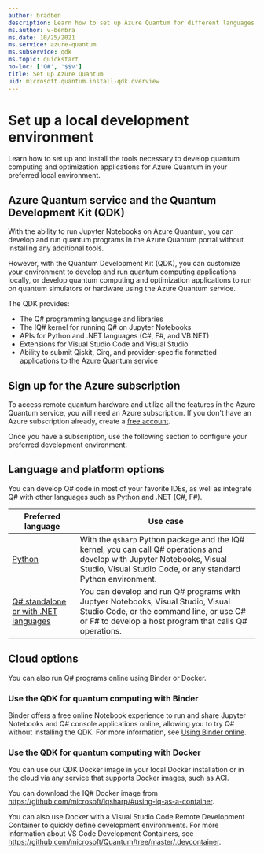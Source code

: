 ```yaml
---
author: bradben
description: Learn how to set up Azure Quantum for different languages and platforms.
ms.author: v-benbra
ms.date: 10/25/2021
ms.service: azure-quantum
ms.subservice: qdk
ms.topic: quickstart
no-loc: ['Q#', '$$v']
title: Set up Azure Quantum
uid: microsoft.quantum.install-qdk.overview
---
```


# Set up a local development environment

Learn how to set up and install the tools necessary to develop quantum computing and optimization applications for Azure Quantum in your preferred local environment.

## Azure Quantum service and the Quantum Development Kit (QDK)

With the ability to run Jupyter Notebooks on Azure Quantum, you can develop and run quantum programs in the Azure Quantum portal without installing any additional tools.

However, with the Quantum Development Kit (QDK), you can customize your environment to develop and run quantum computing applications locally, or develop quantum computing and optimization applications to run on quantum simulators or hardware using the Azure Quantum service.

The QDK provides:

- The Q# programming language and libraries
- The IQ# kernel for running Q# on Jupyter Notebooks
- APIs for Python and .NET languages (C#, F#, and VB.NET)
- Extensions for Visual Studio Code and Visual Studio
- Ability to submit Qiskit, Cirq, and provider-specific formatted applications to the Azure Quantum service

## Sign up for the Azure subscription

To access remote quantum hardware and utilize all the features in the Azure Quantum service, you will need an Azure subscription. If you don't have an Azure subscription already, create a [free account](https://azure.microsoft.com/free/).

Once you have a subscription, use the following section to configure your preferred development environment. 

## Language and platform options

You can develop Q# code in most of your favorite IDEs, as well as integrate Q# with other languages such as Python and .NET (C#, F#).

| Preferred language | Use case |
| ----| ---- |
| [Python](xref:microsoft.quantum.install-qdk.overview.python) | With the `qsharp` Python package and the IQ# kernel, you can call Q# operations and develop with Jupyter Notebooks, Visual Studio, Visual Studio Code, or any standard Python environment. |
| [Q# standalone or with .NET languages](xref:microsoft.quantum.install-qdk.overview.standalone) | You can develop and run Q# programs with Juptyer Notebooks, Visual Studio, Visual Studio Code, or the command line, or use C# or F# to develop a host program that calls Q# operations. |

## Cloud options

You can also run Q# programs online using Binder or Docker.

### Use the QDK for quantum computing with Binder

Binder offers a free online Notebook experience to run and share Jupyter Notebooks and Q# console applications online, allowing you to try Q# without installing the QDK. For more information, see [Using Binder online](xref:microsoft.quantum.install-qdk.overview.binder).

### Use the QDK for quantum computing with Docker

You can use our QDK Docker image in your local Docker installation or in the cloud via any service that supports Docker images, such as ACI.

You can download the IQ# Docker image from <https://github.com/microsoft/iqsharp/#using-iq-as-a-container>. 

You can also use Docker with a Visual Studio Code Remote Development Container to quickly define development environments. For more information about VS Code Development Containers, see <https://github.com/microsoft/Quantum/tree/master/.devcontainer>.